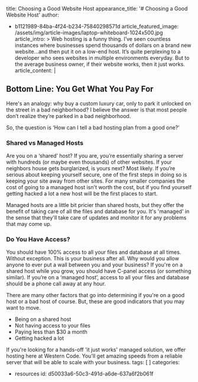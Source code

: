 title: Choosing a Good Website Host
appearance_title: '# <span>Choosing a Good Website Host</span>'
author:
  - b1121989-84ba-4f24-b234-75840298571d
article_featured_image: /assets/img/article-images/laptop-whiteboard-1024x500.jpg
article_intro: >
  Web hosting is a funny thing. I’ve seen countless instances where businesses spend thousands of
  dollars on a brand new website...and then put it on a low-end host. It’s quite perplexing to a
  developer who sees websites in multiple environments everyday. But to the average business owner, if
  their website works, then it just works.
article_content: |
  ## Bottom Line: You Get What You Pay For
  
  Here's an analogy: why buy a custom luxury car, only to park it unlocked on the street in a bad neighborhood? I believe the answer is that most people don’t realize they’re parked in a bad neighborhood.
  
  So, the question is ‘How can I tell a bad hosting plan from a good one?’
  
  ### Shared vs Managed Hosts
  Are you on a ‘shared’ host? If you are, you’re essentially sharing a server with hundreds (or maybe even thousands) of other websites. If your neighbors house gets burglarized, is yours next? Most likely. If you’re serious about keeping yourself secure, one of the first steps in doing so is keeping your site away from other sites. For many smaller companies the cost of going to a managed host isn't worth the cost, but if you find yourself getting hacked a lot a new host will be the first places to start.
  
  Managed hosts are a little bit pricier than shared hosts, but they offer the benefit of taking care of all the files and database for you. It's 'managed' in the sense that they'll take care of updates and monitor it for any problems that may come up.
  
  ### Do You Have Access?
  You should have 100% access to all your files and database at all times. Without exception. This is your business after all. Why would you allow anyone to ever put a wall between you and your business? If you're on a shared host while you grow, you should have C-panel access (or something similar). If you’re on a ‘managed host’, access to all your files and database should be a phone call away at any hour.
  
  There are many other factors that go into determining if you're on a good host or a bad host of course. But, these are good indicators that you may want to move.
  
  - Being on a shared host
  - Not having access to your files
  - Paying less than $30 a month
  - Getting hacked a lot
  
  If you're looking for a hands-off 'it just works' managed solution, we offer hosting here at Western Code. You'll get amazing speeds from a reliable server that will be able to scale with your business.
tags: [ ]
categories:
  - resources
id: d50033a6-50c3-491d-a6de-637a6f2b061f
